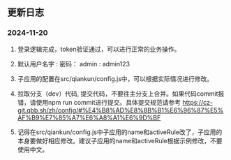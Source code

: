 ## 更新日志

### 2024-11-20

1. 登录逻辑完成，token验证通过，可以进行正常的业务操作。

2. 默认用户名字 : 密码： admin : admin123

3. 子应用的配置在src/qiankun/config.js中，可以根据实际情况进行修改。

4. 拉取分支（dev）代码, 提交代码，不要往主分支上合并。如果代码commit报错，请使用npm run commit进行提交。具体提交规范请参考 https://cz-git.qbb.sh/zh/config/#%E4%B8%AD%E8%8B%B1%E6%96%87%E5%AF%B9%E7%85%A7%E6%A8%A1%E6%9D%BF

5. 记得在src/qiankun/config.js中子应用的name和activeRule改了，子应用的本身要做好相应修改。建议子应用的name和activeRule根据示例修改，不要使用中文。
